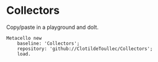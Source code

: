 # Collectors
Copy/paste in a playground and doIt.
```Smalltalk
Metacello new
    baseline: 'Collectors';
    repository: 'github://ClotildeToullec/Collectors';
    load.
```
